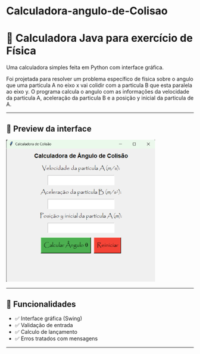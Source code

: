 # Calculadora-angulo-de-Colisao
# 🧮 Calculadora Java para exercício de Física

Uma calculadora simples feita em Python com interface gráfica.

Foi projetada para resolver um problema específico de física sobre o angulo que uma particula A no eixo x vai colidir com a particula B que esta paralela ao eixo y. O programa calcula o angulo com as informações da velocidade da particula A, aceleração da particula B e a posição y inicial da particula de A.

---

## 📸 Preview da interface

<img src="/calculadoraf.png" alt="Calculadora em funcionamento" width="400"/>

---

## 🚀 Funcionalidades

- ✅ Interface gráfica (Swing)
- ✅ Validação de entrada
- ✅ Calculo de lançamento
- ✅ Erros tratados com mensagens

---
